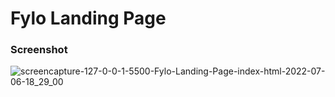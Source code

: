    
# Fylo Landing Page
 
   
### Screenshot

![screencapture-127-0-0-1-5500-Fylo-Landing-Page-index-html-2022-07-06-18_29_00](https://user-images.githubusercontent.com/76779409/177609206-1d7f6c28-da77-4765-8c6f-4bdf797fcbf4.png)

